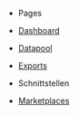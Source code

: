 <!-- docs/_sidebar.md -->

- Pages 
- [Dashboard](en/)
- [Datapool](en/datapool/)
- [Exports](en/export/)

- Schnittstellen
- [Marketplaces](en/interface/)
